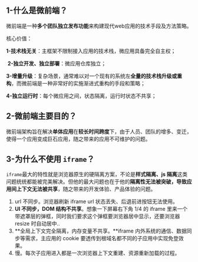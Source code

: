 ## 1-什么是微前端？

微前端是一种**多个团队独立发布功能**来构建现代web应用的技术手段及方法策略。

核心价值：

​	**1-技术栈无关**：主框架不限制接入应用的技术栈，微应用具备完全自主权；

​	**2-独立开发、独立部署**：微应用仓库独立；

​	**3-增量升级**：复杂场景，通常难以对一个现有的系统左**全量的技术栈升级或重构**，而微前端是一种非常好的实施渐进式重构的手段和策略；

​	**4-独立运行时**：每个微应用之间，状态隔离，运行时状态不共享；

## 2-微前端主要目的？

微前端架构旨在解决**单体应用**在**较长时间跨度**下，由于人员、团队的增多、变迁，使得一个应用变成巨石应用，随之带来的应用不可维护的问题。

## 3-为什么不使用 `iframe`？

`iframe`最大的特性就是浏览器原生的硬隔离方案，不论是**样式隔离、js 隔离**这类问题统统都能被完美解决。但他的最大问题也在于他的**隔离性无法被突破，导致应用间上下文无法被共享**，随之带来的开发体验、产品体验的问题。

1. url 不同步。浏览器刷新 iframe url 状态丢失、后退前进按钮无法使用。
2. **UI 不同步，DOM 结构不共享**。想象一下屏幕右下角 1/4 的 iframe 里来一个带遮罩层的弹框，同时我们要求这个弹框要浏览器居中显示，还要浏览器 resize 时自动居中..
3. **全局上下文完全隔离，内存变量不共享。**iframe 内外系统的通信、数据同步等需求，主应用的 cookie 要透传到根域名都不同的子应用中实现免登效果。
4. 慢。每次子应用进入都是一次浏览器上下文重建、资源重新加载的过程。